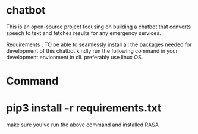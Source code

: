 # chatbot
This is an open-source project focusing on building a chatbot that converts speech to text and fetches results for any emergency services.

Requirements : TO be able to seamlessly install all the packages needed for development of this chatbot kindly run the following command in your development envionment in cli. preferably use linux OS.

Command
===================================
pip3 install -r requirements.txt
==================================

make sure you've run the above command and installed RASA



